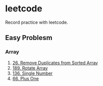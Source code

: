 # leetcode

Record practice with leetcode.

## Easy Problesm

### Array

1. [26. Remove Duplicates from Sorted Array](https://leetcode.com/problems/remove-duplicates-from-sorted-array/)
2. [189. Rotate Array](https://leetcode.com/problems/rotate-array/)
3. [136. Single Number](https://leetcode.com/problems/single-number/)
4. [66. Plus One](https://leetcode.com/problems/plus-one/)
